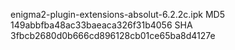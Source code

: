 enigma2-plugin-extensions-absolut-6.2.2c.ipk
MD5 149abbfba48ac33baeaca326f31b4056
SHA 3fbcb2680d0b666cd896128cb01ce65ba8d4127e

